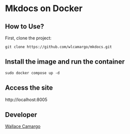 # Mkdocs on Docker

## How to Use?
First, clone the project:
```
git clone https://github.com/wlcamargo/mkdocs.git
```

## Install the image and run the container
```
sudo docker compose up -d
```

## Access the site

http://localhost:8005


## Developer

[Wallace Camargo](https://www.linkedin.com/in/wallace-camargo-35b615171/) 